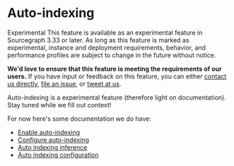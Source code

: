 # Auto-indexing

<aside class="experimental">
<p><span class="badge badge-experimental">Experimental</span> This feature is available as an experimental feature in Sourcegraph 3.33 or later. As long as this feature is marked as experimental, instance and deployment requirements, behavior, and performance profiles are subject to change in the future without notice.</p>

<p><b>We'd love to ensure that this feature is meeting the requirements of our users.</b> If you have input or feedback on this feature, you can either <a href="https://about.sourcegraph.com/contact">contact us directly</a>, <a href="https://github.com/sourcegraph/sourcegraph">file an issue</a>, or <a href="https://twitter.com/sourcegraph">tweet at us</a>.</p>
</aside>

Auto-indexing is a experimental feature (therefore light on documentation). Stay tuned while we fill out context!

For now here's some documentation we _do_ have:

- [Enable auto-indexing](../how-to/enable_auto_indexing.md)
- [Configure auto-indexing](../how-to/configure_auto_indexing.md)
- [Auto indexing inference](auto_indexing_inference.md)
- [Auto indexing configuration](../references/auto_indexing_configuration.md)
